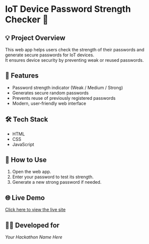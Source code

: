 # IoT Device Password Strength Checker 🔐

## 💡 Project Overview
This web app helps users check the strength of their passwords and generate secure passwords for IoT devices.  
It ensures device security by preventing weak or reused passwords.

## 🚀 Features
- Password strength indicator (Weak / Medium / Strong)
- Generates secure random passwords
- Prevents reuse of previously registered passwords
- Modern, user-friendly web interface

## 🛠️ Tech Stack
- HTML  
- CSS  
- JavaScript

## 🧩 How to Use
1. Open the web app.  
2. Enter your password to test its strength.  
3. Generate a new strong password if needed.  

## 🌐 Live Demo
[Click here to view the live site](https://yourusername.github.io/IoT-Password-Strength-Checker/)

## 👩‍💻 Developed for
*Your Hackathon Name Here*
